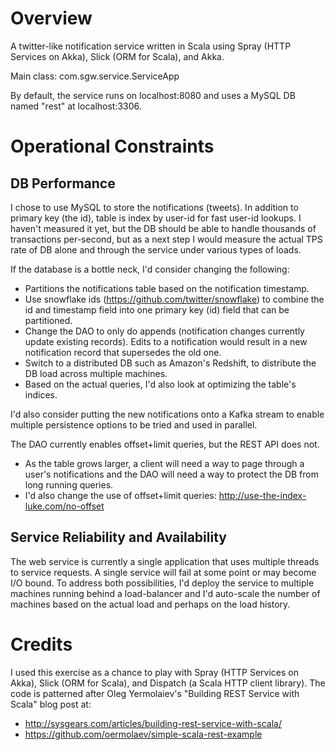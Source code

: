 Overview
===

A twitter-like notification service written in Scala using Spray (HTTP Services on Akka), Slick (ORM for Scala), and Akka.

Main class: com.sgw.service.ServiceApp

By default, the service runs on localhost:8080 and uses a MySQL DB named "rest" at localhost:3306.


Operational Constraints
===

DB Performance
----

I chose to use MySQL to store the notifications (tweets). In addition to primary key (the id), table is index by user-id
for fast user-id lookups. I haven't measured it yet, but the DB should be able to handle thousands of transactions
per-second, but as a next step I would measure the actual TPS rate of DB alone and through the service under various types of loads.

If the database is a bottle neck, I'd consider changing the following:

* Partitions the notifications table based on the notification timestamp.
 * Use snowflake ids (https://github.com/twitter/snowflake) to combine the id and timestamp field into one primary key (id) field
 that can be partitioned.
* Change the DAO to only do appends (notification changes currently update existing records).
Edits to a notification would result in a new notification record that supersedes the old one.
* Switch to a distributed DB such as Amazon's Redshift, to distribute the DB load across multiple machines.
* Based on the actual queries, I'd also look at optimizing the table's indices.

I'd also consider putting the new notifications onto a Kafka stream to enable multiple persistence options to be
tried and used in parallel.

The DAO currently enables offset+limit queries, but the REST API does not.
 * As the table grows larger, a client will need a way to page through a user's notifications and the DAO will
 need a way to protect the DB from long running queries.
 * I'd also change the use of offset+limit queries: http://use-the-index-luke.com/no-offset
 
Service Reliability and Availability
----

The web service is currently a single application that uses multiple threads to service requests.
A single service will fail at some point or may become I/O bound. To address both possibilities, 
I'd deploy the service to multiple machines running behind a load-balancer and I'd
auto-scale the number of machines based on the actual load and perhaps on the load history. 


Credits
===

I used this exercise as a chance to play with Spray (HTTP Services on Akka), Slick (ORM for Scala),
and Dispatch (a Scala HTTP client library). The code is patterned after Oleg Yermolaiev's 
"Building REST Service with Scala" blog post at:

* http://sysgears.com/articles/building-rest-service-with-scala/
* https://github.com/oermolaev/simple-scala-rest-example
